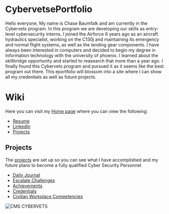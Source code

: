 # CybervetsePortfolio

Hello everyone, My name is Chase Baumfalk and am currently in the Cybervets program. In this program we are developing our skills as entry-level cybersecurity interns.
I joined the Airforce 6 years ago as an aircraft hydraulics specialist, working on the C130j and maintaining its emergency and normal flight systems, as well as the landing gear components. I have always been interested in computers and decided to begin my degree in Information technology with the university of phoenix.
I learned about the skillbridge opportunity and started to reasearch that more than a year ago. I finally found this Cybervets program and pursued it as it seems like the best program out there. 
This eportfolio will blossom into a site where I can show all my credentials as well as future projects. 


# Wiki 
Here you can visit my [Home page](https://github.com/ChaseBCMS/CybervetsInfo/wiki) where you can view the following:

* [Resume](https://github.com/ChaseBCMS/CybervetsInfo/wiki/Resume)
* [LinkedIn](www.linkedin.com/in/chasebaumfalk)
* [Projects](https://github.com/ChaseBCMS/CybervetsInfo/projects)



## Projects

The [projects](https://github.com/ChaseBCMS/CybervetsInfo/projects) are set up so you can see what I have accomplished and my future plans to become a fully qualified Cyber Security Personnel

* [Daily Journal](https://github.com/ChaseBCMS/CybervetsInfo/projects/6)
* [Escalate Challenges](https://github.com/ChaseBCMS/CybervetsInfo/projects/2)
* [Achievements](https://github.com/ChaseBCMS/CybervetsInfo/projects/3)
* [Credentials](https://github.com/ChaseBCMS/CybervetsInfo/projects/4)
* [Civilian Workplace Competencies](https://github.com/ChaseBCMS/CybervetsInfo/projects/5)

![CMS CYBERVETS](https://user-images.githubusercontent.com/98282432/153487603-02c7c37b-7f5e-4f39-88c3-45782af31364.png)
